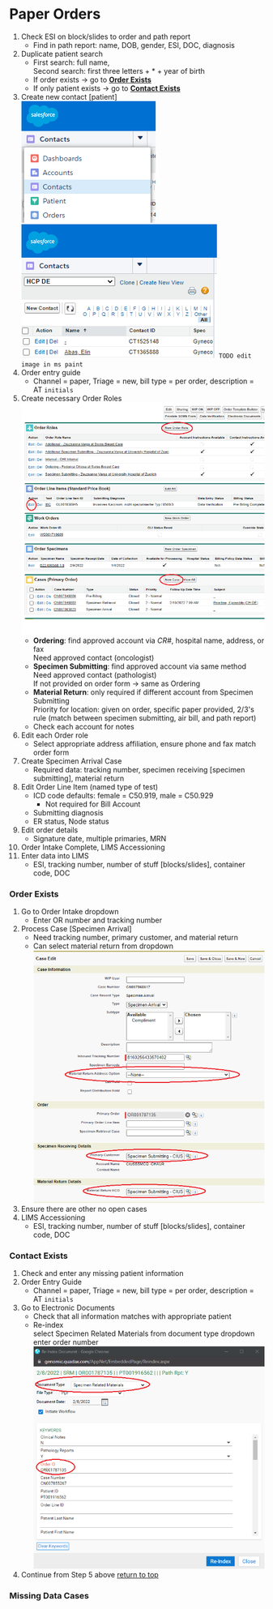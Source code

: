 # Paper Orders

1. Check ESI on block/slides to order and path report
	- Find in path report: name, DOB, gender, ESI, DOC, diagnosis
2. Duplicate patient search
	- First search: full name, <br>Second search: first three letters + * + year of birth
	- If order exists → go to **[Order Exists](#order-exists)**
	- If only patient exists → go to **[Contact Exists](#contact-exists)**
3. Create new contact [patient]<br>
	![](./images/image1.PNG)
	![](./images/image2.PNG) ``TODO edit image in ms paint``
4. Order entry guide
	- Channel = paper, Triage = new, bill type = per order, description = AT `initials`
5. Create necessary Order Roles<br>
	![](./images/image4.PNG)
	- **Ordering**: find approved account via *CR#*, hospital name, address, or fax<br>Need approved contact (oncologist)
	- **Specimen Submitting**: find approved account via same method<br>Need approved contact (pathologist)<br>If not provided on order form → same as Ordering
	- **Material Return**: only required if different account from Specimen Submitting<br>Priority for location: given on order, specific paper provided, 2/3's rule (match between specimen submitting, air bill, and path report)
	- Check each account for notes
6. Edit each Order role
	- Select appropriate address affiliation, ensure phone and fax match order form
7. Create Specimen Arrival Case
	- Required data: tracking number, specimen receiving [specimen submitting], material return
8. Edit Order Line Item (named type of test)
	- ICD code defaults: female = C50.919, male = C50.929
		- Not required for Bill Account
	- Submitting diagnosis
	- ER status, Node status
9. Edit order details
	- Signature date, multiple primaries, MRN
10. Order Intake Complete, LIMS Accessioning
11. Enter data into LIMS
	- ESI, tracking number, number of stuff [blocks/slides], container code, DOC

### Order Exists

1. Go to Order Intake dropdown
	- Enter OR number and tracking number
2. Process Case [Specimen Arrival]
	- Need tracking number, primary customer, and material return
	- Can select material return from dropdown<br>![](./images/image5.PNG)
3. Ensure there are other no open cases
4. LIMS Accessioning
	- ESI, tracking number, number of stuff [blocks/slides], container code, DOC

### Contact Exists

1. Check and enter any missing patient information
2. Order Entry Guide
	- Channel = paper, Triage = new, bill type = per order, description = AT `initials`
3. Go to Electronic Documents
	- Check that all information matches with appropriate patient
	- Re-index<br>select Specimen Related Materials from document type dropdown<br>enter order number<br>![](./images/image3.PNG)
4. Continue from Step 5 above [return to top](#paper-orders)

### Missing Data Cases
